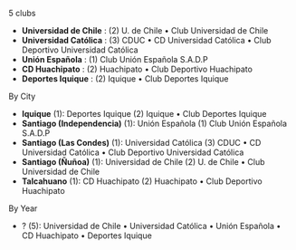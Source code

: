 5 clubs

- **Universidad de Chile** : (2) U. de Chile • Club Universidad de Chile
- **Universidad Católica** : (3) CDUC • CD Universidad Católica • Club Deportivo Universidad Católica
- **Unión Española** : (1) Club Unión Española S.A.D.P
- **CD Huachipato** : (2) Huachipato • Club Deportivo Huachipato
- **Deportes Iquique** : (2) Iquique • Club Deportes Iquique




By City

- **Iquique** (1): Deportes Iquique  (2) Iquique • Club Deportes Iquique
- **Santiago (Independencia)** (1): Unión Española  (1) Club Unión Española S.A.D.P
- **Santiago (Las Condes)** (1): Universidad Católica  (3) CDUC • CD Universidad Católica • Club Deportivo Universidad Católica
- **Santiago (Ñuñoa)** (1): Universidad de Chile  (2) U. de Chile • Club Universidad de Chile
- **Talcahuano** (1): CD Huachipato  (2) Huachipato • Club Deportivo Huachipato




By Year

- ? (5):   Universidad de Chile • Universidad Católica • Unión Española • CD Huachipato • Deportes Iquique


